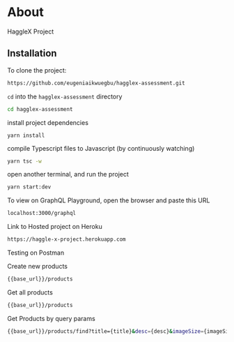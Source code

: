 # About
HaggleX Project

## Installation
To clone the project:
```bash
https://github.com/eugeniaikwuegbu/hagglex-assessment.git
```
`cd` into the `hagglex-assessment` directory
```bash
cd hagglex-assessment
```

install project dependencies
```
yarn install
```

compile Typescript files to Javascript (by continuously watching)
```bash
yarn tsc -w
```

open another terminal, and run the project
```bash
yarn start:dev
```
To view on GraphQL Playground, open the browser and paste this URL
```bash
localhost:3000/graphql
```
Link to Hosted project on Heroku
```bash
https://haggle-x-project.herokuapp.com
```
Testing on Postman

Create new products
```bash
{{base_url}}/products
```

Get all products
```bash
{{base_url}}/products
```

Get Products by query params
```bash
{{base_url}}/products/find?title={title}&desc={desc}&imageSize={imageSize}
```





